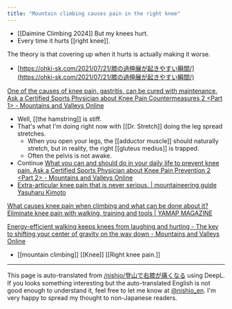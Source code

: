```yaml
---
title: "Mountain climbing causes pain in the right knee"
---
```


- [[Daimine Climbing 2024]] But my knees hurt.
- Every time it hurts [[right knee]].

The theory is that covering up when it hurts is actually making it worse.
- [https://ohki-sk.com/2021/07/21/膝の過伸展が起きやすい瞬間/](https://ohki-sk.com/2021/07/21/膝の過伸展が起きやすい瞬間/)

[One of the causes of knee pain, gastritis, can be cured with maintenance. Ask a Certified Sports Physician about Knee Pain Countermeasures 2 <Part 1> - Mountains and Valleys Online](https://www.yamakei-online.com/yama-ya/detail.php?id=1332)
- Well, [[the hamstring]] is stiff.
- That's what I'm doing right now with [[Dr. Stretch]] doing the leg spread stretches.
    - When you open your legs, the [[adductor muscle]] should naturally stretch, but in reality, the right [[gluteus medius]] is trapped.
    - Often the pelvis is not awake.
- Continue [What you can and should do in your daily life to prevent knee pain. Ask a Certified Sports Physician about Knee Pain Prevention 2 <Part 2> - Mountains and Valleys Online](https://www.yamakei-online.com/yama-ya/detail.php?id=1333)
- [Extra-articular knee pain that is never serious. | mountaineering guide Yasuharu Kimoto](https://yamatousagi.com/2021/02/27/online-kansetsugai/)

[What causes knee pain when climbing and what can be done about it? Eliminate knee pain with walking, training and tools | YAMAP MAGAZINE](https://yamap.com/magazine/15554)

[Energy-efficient walking keeps knees from laughing and hurting - The key to shifting your center of gravity on the way down - Mountains and Valleys Online](https://www.yamakei-online.com/yama-ya/detail.php?id=631)

- [[mountain climbing]]
[[Knee]]
[[Right knee pain.]]

---
This page is auto-translated from [/nishio/登山で右膝が痛くなる](https://scrapbox.io/nishio/登山で右膝が痛くなる) using DeepL. If you looks something interesting but the auto-translated English is not good enough to understand it, feel free to let me know at [@nishio_en](https://twitter.com/nishio_en). I'm very happy to spread my thought to non-Japanese readers.